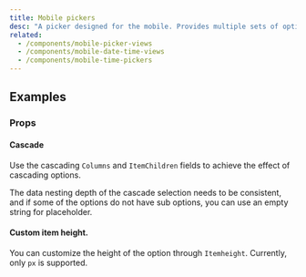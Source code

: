 ```yaml
---
title: Mobile pickers
desc: "A picker designed for the mobile. Provides multiple sets of options for users to choose, and supports single-column selection, multi-column selection and cascading selection."
related:
  - /components/mobile-picker-views
  - /components/mobile-date-time-views
  - /components/mobile-time-pickers
---
```


## Examples

### Props

#### Cascade

Use the cascading `Columns` and `ItemChildren` fields to achieve the effect of cascading options.

<!--alert:warning-->
The data nesting depth of the cascade selection needs to be consistent, and if some of the options do not have sub
options, you can use an empty string for placeholder.
<!--/alert:warning-->

<masa-example file="Examples.mobile_pickers.Cascade"></masa-example>

#### Custom item height.

You can customize the height of the option through `Itemheight`. Currently, only `px` is supported.

<masa-example file="Examples.mobile_pickers.ItemHeight"></masa-example>


